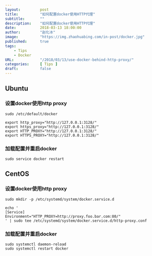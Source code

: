 ```yaml
---
layout:         post
title:          "如何配置docker使用HTTP代理"
subtitle:       ""
description:    "如何配置docker使用HTTP代理"
date:           2018-03-13 18:00:00
author:         "赵化冰"
image:          "https://img.zhaohuabing.com/in-post/docker.jpg"
published:      true
tags:
    - Tips
    - Docker
URL:            "/2018/03/13/use-docker-behind-http-proxy/"
categories:     [ Tips ]
draft:          false
---
```

## Ubuntu
### 设置docker使用http proxy
```
sudo /etc/default/docker

export http_proxy="http://127.0.0.1:3128/"
export https_proxy="http://127.0.0.1:3128/"
export HTTP_PROXY="http://127.0.0.1:3128/"
export HTTPS_PROXY="http://127.0.0.1:3128/"
```
<!--more-->
### 加载配置并重启docker
```
sudo service docker restart
```
## CentOS
### 设置docker使用http proxy
```
sudo mkdir -p /etc/systemd/system/docker.service.d

echo '
[Service]
Environment="HTTP_PROXY=http://proxy.foo.bar.com:80/"
' | sudo tee /etc/systemd/system/docker.service.d/http-proxy.conf
```

### 加载配置并重启docker
```
sudo systemctl daemon-reload
sudo systemctl restart docker
```
